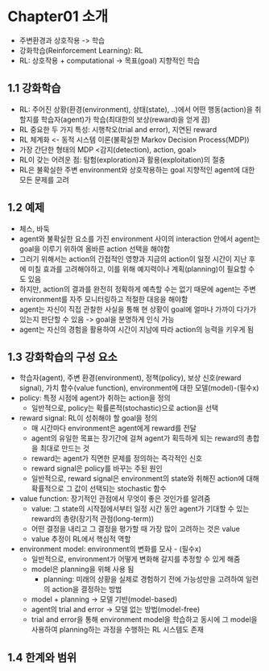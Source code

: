 # Chapter01 소개

- 주변환경과 상호작용 -> 학습
- 강화학습(Reinforcement Learning): RL
- RL: 상호작용 + computational -> 목표(goal) 지향적인 학습

## 1.1 강화학습
- RL: 주어진 상황(환경(environment), 상태(state), ..)에서 어떤 행동(action)을 취할지를 학습자(agent)가 학습(최대한의 보상(reward)을 얻게 끔)
- RL 중요한 두 가지 특성: 시행착오(trial and error), 지연된 reward
- RL 체계화 <- 동적 시스템 이론(불확실한 Markov Decision Process(MDP))
- 가장 간단한 형태의 MDP <감지(detection), action, goal>
- RL이 갖는 어려운 점: 탐험(exploration)과 활용(exploitation)의 절충
- RL은 불확실한 주변 environment와 상호작용하는 goal 지향적인 agent에 대한 모든 문제를 고려

## 1.2 예제
- 체스, 바둑
- agent와 불확실한 요소를 가진 environment 사이의 interaction 안에서 agent는 goal을 이루기 위하여 올바른 action 선택을 해야함
- 그러기 위해서는 action의 간접적인 영향과 지금의 action이 일정 시간이 지난 후에 미칠 효과를 고려해야하고, 이를 위해 예지력이나 계획(planning)이 필요할 수 도 있음
- 하지만, action의 결과를 완전히 정확하게 예측할 수는 없기 때문에 agent는 주변 environment를 자주 모니터링하고 적절한 대응을 해야함
- agent는 자신이 직접 관찰한 사실을 통해 현 상황이 goal에 얼마나 가까이 다가가 있는지 판단할 수 있음 -> goal을 분명하게 인식 가능
- agent는 자신의 경험을 활용하여 시간이 지남에 따라 action의 능력을 키우게 됨

## 1.3 강화학습의 구성 요소
- 학습자(agent), 주변 환경(environment), 정책(policy), 보상 신호(reward signal), 가치 함수(value function), environment에 대한 모델(model)-(필수x)
- policy: 특정 시점에 agent가 취하는 action을 정의
  - 일반적으로, policy는 확률론적(stochastic)으로 action을 선택
- reward signal: RL이 성취해야 할 goal을 정의
  - 매 시간마다 environment은 agent에게 reward를 전달
  - agent의 유일한 목표는 장기간에 걸쳐 agent가 획득하게 되는 reward의 총합을 최대로 만드는 것
  - reward는 agent가 직면한 문제를 정의하는 즉각적인 신호
  - reward signal은 policy를 바꾸는 주된 원인
  - 일반적으로, reward signal은 environment의 state와 취해진 action에 대해 확률적으로 그 값이 선택되는 stochastic 함수
- value function: 장기적인 관점에서 무엇이 좋은 것인가를 알려줌
  - value: 그 state의 시작점에서부터 일정 시간 동안 agent가 기대할 수 있는 reward의 총량(장기적 관점(long-term))
  - 어떤 결정을 내리고 그 결정을 평가할 때 가장 많이 고려하는 것은 value
  - value 추정이 RL에서 핵심적 역할
- environment model: environment의 변화를 모사 - (필수x)
  - 일반적으로, environment가 어떻게 변화해 갈지를 추정할 수 있게 해줌
  - model은 planning을 위해 사용 됨
    - planning: 미래의 상황을 실제로 경험하기 전에 가능성만을 고려하여 일련의 action을 결정하는 방법
  - model + planning -> 모델 기반(model-based)
  - agent의 trial and error -> 모델 없는 방법(model-free)
  - trial and error을 통해 environment model을 학습하고 동시에 그 model을 사용하여 planning하는 과정을 수행하는 RL 시스템도 존재

## 1.4 한계와 범위
